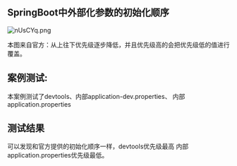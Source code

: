 ## SpringBoot中外部化参数的初始化顺序
![nUsCYq.png](https://s2.ax1x.com/2019/09/10/nUsCYq.png)

本图来自官方：从上往下优先级逐步降低，并且优先级高的会把优先级低的值进行覆盖。

## 案例测试:
本案例测试了devtools、内部application-dev.properties、 内部application.properties

## 测试结果
可以发现和官方提供的初始化顺序一样，devtools优先级最高  内部application.properties优先级最低。